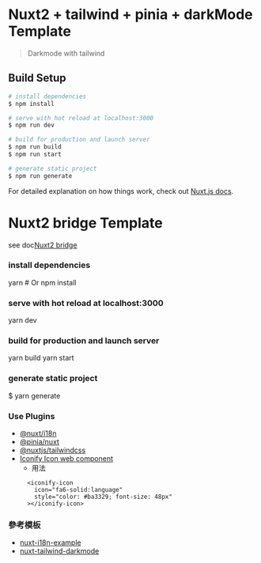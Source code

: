 # Nuxt2 + tailwind + pinia + darkMode Template

> Darkmode with tailwind

## Build Setup

```bash
# install dependencies
$ npm install

# serve with hot reload at localhost:3000
$ npm run dev

# build for production and launch server
$ npm run build
$ npm run start

# generate static project
$ npm run generate
```

For detailed explanation on how things work, check out [Nuxt.js docs](https://nuxtjs.org).


# Nuxt2 bridge Template
see doc[Nuxt2 bridge](https://v3.nuxtjs.org/bridge/overview/)

### install dependencies
yarn # Or npm install

### serve with hot reload at localhost:3000
yarn dev

### build for production and launch server
yarn build
yarn start

### generate static project
$ yarn generate

### Use Plugins
- [@nuxt/i18n](https://i18n.nuxtjs.org/)
- [@pinia/nuxt](https://www.npmjs.com/package/@pinia/nuxt)
- [@nuxtjs/tailwindcss](https://tailwindcss.nuxtjs.org/)
- [Iconify Icon web component](https://docs.iconify.design/iconify-icon/)
  - 用法
  ```
    <iconify-icon
      icon="fa6-solid:language"
      style="color: #ba3329; font-size: 48px"
    ></iconify-icon>
  ```

### 參考模板
- [nuxt-i18n-example](https://github.com/paulgv/nuxt-i18n-example)
- [nuxt-tailwind-darkmode](https://github.com/fayazara/nuxt-tailwind-darkmode)
